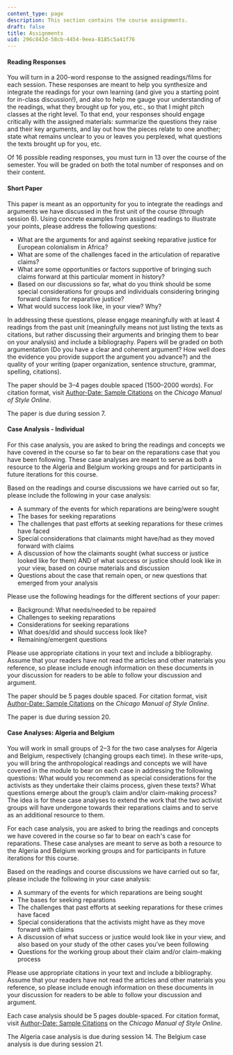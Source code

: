```yaml
---
content_type: page
description: This section contains the course assignments.
draft: false
title: Assignments
uid: 296c842d-58cb-4454-9eea-8185c5a41f76
---
```

#### Reading Responses

You will turn in a 200-word response to the assigned readings/films for each session. These responses are meant to help you synthesize and integrate the readings for your own learning (and give you a starting point for in-class discussion!), and also to help me gauge your understanding of the readings, what they brought up for you, etc., so that I might pitch classes at the right level. To that end, your responses should engage critically with the assigned materials: summarize the questions they raise and their key arguments, and lay out how the pieces relate to one another; state what remains unclear to you or leaves you perplexed, what questions the texts brought up for you, etc. 

Of 16 possible reading responses, you must turn in 13 over the course of the semester. You will be graded on both the total number of responses and on their content. 

#### Short Paper

This paper is meant as an opportunity for you to integrate the readings and arguments we have discussed in the first unit of the course (through session 6). Using concrete examples from assigned readings to illustrate your points, please address the following questions:

- What are the arguments for and against seeking reparative justice for European colonialism in Africa?
- What are some of the challenges faced in the articulation of reparative claims?
- What are some opportunities or factors supportive of bringing such claims forward at this particular moment in history?
- Based on our discussions so far, what do you think should be some special considerations for groups and individuals considering bringing forward claims for reparative justice?
- What would success look like, in your view? Why?

In addressing these questions, please engage meaningfully with at least 4 readings from the past unit (meaningfully means not just listing the texts as citations, but rather discussing their arguments and bringing them to bear on your analysis) and include a bibliography. Papers will be graded on both argumentation (Do you have a clear and coherent argument? How well does the evidence you provide support the argument you advance?) and the quality of your writing (paper organization, sentence structure, grammar, spelling, citations).

The paper should be 3–4 pages double spaced (1500–2000 words). For citation format, visit [Author-Date: Sample Citations](https://www.chicagomanualofstyle.org/tools_citationguide/citation-guide-2.html) on the *Chicago Manual of Style* *Online*.

The paper is due during session 7.

#### Case Analysis - Individual

For this case analysis, you are asked to bring the readings and concepts we have covered in the course so far to bear on the reparations case that you have been following. These case analyses are meant to serve as both a resource to the Algeria and Belgium working groups and for participants in future iterations for this course.

Based on the readings and course discussions we have carried out so far, please include the following in your case analysis:

- A summary of the events for which reparations are being/were sought
- The bases for seeking reparations
- The challenges that past efforts at seeking reparations for these crimes have faced
- Special considerations that claimants might have/had as they moved forward with claims
- A discussion of how the claimants sought (what success or justice looked like for them) AND of what success or justice should look like in your view, based on course materials and discussion
- Questions about the case that remain open, or new questions that emerged from your analysis 

Please use the following headings for the different sections of your paper:

- Background: What needs/needed to be repaired 
- Challenges to seeking reparations
- Considerations for seeking reparations
- What does/did and should success look like?
- Remaining/emergent questions 

Please use appropriate citations in your text and include a bibliography. Assume that your readers have not read the articles and other materials you reference, so please include enough information on these documents in your discussion for readers to be able to follow your discussion and argument.

The paper should be 5 pages double spaced. For citation format, visit [Author-Date: Sample Citations](https://www.chicagomanualofstyle.org/tools_citationguide/citation-guide-2.html) on the *Chicago Manual of Style* *Online*.

The paper is due during session 20.

#### Case Analyses: Algeria and Belgium

You will work in small groups of 2–3 for the two case analyses for Algeria and Belgium, respectively (changing groups each time). In these write-ups, you will bring the anthropological readings and concepts we will have covered in the module to bear on each case in addressing the following questions: What would you recommend as special considerations for the activists as they undertake their claims process, given these texts? What questions emerge about the group’s claim and/or claim-making process? The idea is for these case analyses to extend the work that the two activist groups will have undergone towards their reparations claims and to serve as an additional resource to them.

For each case analysis, you are asked to bring the readings and concepts we have covered in the course so far to bear on each's case for reparations. These case analyses are meant to serve as both a resource to the Algeria and Belgium working groups and for participants in future iterations for this course.

Based on the readings and course discussions we have carried out so far, please include the following in your case analysis:

- A summary of the events for which reparations are being sought
- The bases for seeking reparations
- The challenges that past efforts at seeking reparations for these crimes have faced
- Special considerations that the activists might have as they move forward with claims
- A discussion of what success or justice would look like in your view, and also based on your study of the other cases you’ve been following
- Questions for the working group about their claim and/or claim-making process

Please use appropriate citations in your text and include a bibliography. Assume that your readers have not read the articles and other materials you reference, so please include enough information on these documents in your discussion for readers to be able to follow your discussion and argument.

Each case analysis should be 5 pages double-spaced. For citation format, visit [Author-Date: Sample Citations](https://www.chicagomanualofstyle.org/tools_citationguide/citation-guide-2.html) on the *Chicago Manual of Style* *Online*.

The Algeria case analysis is due during session 14. The Belgium case analysis is due during session 21.